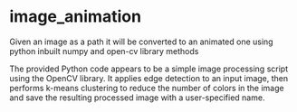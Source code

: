 # image_animation
Given an image as a path it will be converted to an animated one using python inbuilt numpy and open-cv library methods


The provided Python code appears to be a simple image processing script using the OpenCV library. It applies edge detection to an input image, then performs k-means clustering to reduce the number of colors in the image and save the resulting processed image with a user-specified name.
